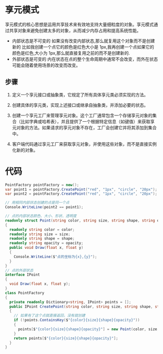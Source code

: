 # 享元模式

享元模式的核心思想是运用共享技术来有效地支持大量细粒度的对象。享元模式通过共享对象来避免创建太多的对象，从而减少内存占用和提高系统性能。

- 内部状态是不可变的
  如果没有改变内部状态,那么就复用这个对象而不是创建新的
  比如我创建一个点它的颜色是红色大小是 1px,我再创建一个点如果它的颜色是红色,大小为 1px,那么就直接复用之前的而不是创建新的.
- 外部状态是可变的
  内在状态在点的整个生命周期中通常不会改变，而外在状态可能会随着使用场景的改变而改变。

## 步骤

1. 定义一个享元接口或抽象类，它规定了所有具体享元类必须实现的方法。

2. 创建具体的享元类，实现上述接口或继承自抽象类，并添加必要的状态。

3. 创建一个享元工厂来管理享元对象。这个工厂通常包含一个存储享元对象的集合（比如字典或哈希表），并且提供了一个根据特定信息（如键值）来获取享元对象的方法。如果请求的享元对象不存在，工厂会创建它并将其添加到集合中。

4. 客户端代码通过享元工厂来获取享元对象，并使用这些对象，而不是直接实例化新的对象。

# 代码

```cs
PointFactory pointFactory = new();
var point1 = pointFactory.CreatePoint("red", "1px", "circle", "20px");
var point2 = pointFactory.CreatePoint("red", "1px", "circle", "20px");

// 用相同内部状态创建的点是同一个点
Console.WriteLine(point2 == point1);

// 点的内部状态颜色、大小、形状、透明度
readonly struct Point(string color, string size, string shape, string opacity) : IPoint
{
  readonly string color = color;
  readonly string size = size;
  readonly string shape = shape;
  readonly string opacity = opacity;
  public void Draw(float x, float y)
  {
    Console.WriteLine($"点的坐标为{x},{y}");
  }
}
// 点的外部状态
interface IPoint
{
  void Draw(float x, float y);
}
class PointFactory
{
  private readonly Dictionary<string, IPoint> points = [];
  public IPoint CreatePoint(string color, string size, string shape, string opacity)
  {
    // 如果有了这个点就直接返回，没有就创建
    if (!points.ContainsKey($"{color}{size}{shape}{opacity}"))
    {
      points[$"{color}{size}{shape}{opacity}"] = new Point(color, size, shape, opacity);
    }
    return points[$"{color}{size}{shape}{opacity}"];
  }
}

```
